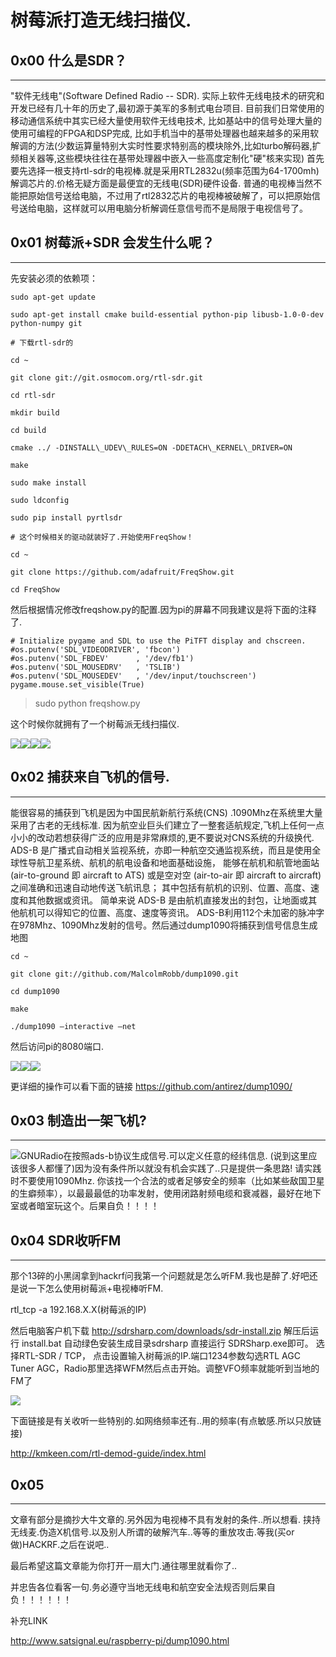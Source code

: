 # 树莓派打造无线扫描仪.

0x00 什么是SDR？
------------

* * *

"软件无线电"(Software Defined Radio -- SDR). 实际上软件无线电技术的研究和开发已经有几十年的历史了,最初源于美军的多制式电台项目. 目前我们日常使用的移动通信系统中其实已经大量使用软件无线电技术, 比如基站中的信号处理大量的使用可编程的FPGA和DSP完成, 比如手机当中的基带处理器也越来越多的采用软解调的方法(少数运算量特别大实时性要求特别高的模块除外,比如turbo解码器,扩频相关器等,这些模块往往在基带处理器中嵌入一些高度定制化"硬"核来实现) 首先要先选择一根支持rtl-sdr的电视棒.就是采用RTL2832u(频率范围为64-1700mh)解调芯片的.价格无疑方面是最便宜的无线电(SDR)硬件设备. 普通的电视棒当然不能把原始信号送给电脑，不过用了rtl2832芯片的电视棒被破解了，可以把原始信号送给电脑，这样就可以用电脑分析解调任意信号而不是局限于电视信号了。

0x01 树莓派+SDR 会发生什么呢？
--------------------

* * *

先安装必须的依赖项：

```
sudo apt-get update

sudo apt-get install cmake build-essential python-pip libusb-1.0-0-dev python-numpy git

# 下载rtl-sdr的

cd ~

git clone git://git.osmocom.org/rtl-sdr.git

cd rtl-sdr

mkdir build

cd build

cmake ../ -DINSTALL\_UDEV\_RULES=ON -DDETACH\_KERNEL\_DRIVER=ON

make

sudo make install

sudo ldconfig

sudo pip install pyrtlsdr

# 这个时候相关的驱动就装好了.开始使用FreqShow！

cd ~

git clone https://github.com/adafruit/FreqShow.git

cd FreqShow

```

然后根据情况修改freqshow.py的配置.因为pi的屏幕不同我建议是将下面的注释了.

```
# Initialize pygame and SDL to use the PiTFT display and chscreen.
#os.putenv('SDL_VIDEODRIVER', 'fbcon')
#os.putenv('SDL_FBDEV'      , '/dev/fb1')
#os.putenv('SDL_MOUSEDRV'   , 'TSLIB')
#os.putenv('SDL_MOUSEDEV'   , '/dev/input/touchscreen')
pygame.mouse.set_visible(True)

```

> sudo python freqshow.py

这个时候你就拥有了一个树莓派无线扫描仪.

[![](http://static.wooyun.org/20141110/2014111007112874221.jpg)](http://drops.wooyun.org/wp-content/uploads/2014/11/13.jpg)[![](http://static.wooyun.org/20141110/2014111007112935372.jpg)](http://drops.wooyun.org/wp-content/uploads/2014/11/2.jpg)[![](http://static.wooyun.org/20141110/2014111007112972371.jpg)](http://drops.wooyun.org/wp-content/uploads/2014/11/32.jpg)[![](http://static.wooyun.org/20141110/2014111007112942725.jpg)](http://drops.wooyun.org/wp-content/uploads/2014/11/4.jpg)

0x02 捕获来自飞机的信号.
---------------

* * *

能很容易的捕获到飞机是因为中国民航新航行系统(CNS) .1090Mhz在系统里大量采用了古老的无线标准. 因为航空业巨头们建立了一整套适航规定,飞机上任何一点小小的改动若想获得广泛的应用是非常麻烦的,更不要说对CNS系统的升级换代. ADS-B 是广播式自动相关监视系统，亦即一种航空交通监视系统，而且是使用全球性导航卫星系统、航机的航电设备和地面基础设施， 能够在航机和航管地面站 (air-to-ground 即 aircraft to ATS) 或是空对空 (air-to-air 即 aircraft to aircraft) 之间准确和迅速自动地传送飞航讯息； 其中包括有航机的识别、位置、高度、速度和其他数据或资讯。 简单来说 ADS-B 是由航机直接发出的封包，让地面或其他航机可以得知它的位置、高度、速度等资讯。 ADS-B利用112个未加密的脉冲字在978Mhz、1090Mhz发射的信号。然后通过dump1090将捕获到信号信息生成地图

```
cd ~

git clone git://github.com/MalcolmRobb/dump1090.git

cd dump1090

make

./dump1090 –interactive –net

```

然后访问pi的8080端口.

[![](http://static.wooyun.org/20141110/2014111007112969181.jpg)](http://drops.wooyun.org/wp-content/uploads/2014/11/51.jpg)[![](http://static.wooyun.org/20141110/2014111007113096369.jpg)](http://drops.wooyun.org/wp-content/uploads/2014/11/6.jpg)[![](http://static.wooyun.org/20141110/2014111007113020375.jpg)](http://drops.wooyun.org/wp-content/uploads/2014/11/7.jpg)

更详细的操作可以看下面的链接 https://github.com/antirez/dump1090/

0x03 制造出一架飞机?
-------------

* * *

[![](http://static.wooyun.org/20141110/2014111007113046789.jpg)](http://drops.wooyun.org/wp-content/uploads/2014/11/8.jpg)GNURadio在按照ads-b协议生成信号.可以定义任意的经纬信息. (说到这里应该很多人都懂了)因为没有条件所以就没有机会实践了..只是提供一条思路! 请实践时不要使用1090Mhz. 你该找一个合法的或者足够安全的频率（比如某些敌国卫星的生癖频率），以最最最低的功率发射，使用闭路射频电缆和衰减器，最好在地下室或者暗室玩这个。后果自负！！！！

0x04 SDR收听FM
------------

* * *

那个13碎的小黑阔拿到hackrf问我第一个问题就是怎么听FM.我也是醉了.好吧还是说一下怎么使用树莓派+电视棒听FM.

rtl_tcp -a 192.168.X.X(树莓派的IP)

然后电脑客户机下载 http://sdrsharp.com/downloads/sdr-install.zip 解压后运行 install.bat 自动绿色安装生成目录sdrsharp 直接运行 SDRSharp.exe即可。 选择RTL-SDR / TCP， 点击设置输入树莓派的IP.端口1234参数勾选RTL AGC Tuner AGC，Radio那里选择WFM然后点击开始。调整VFO频率就能听到当地的FM了

[![](http://static.wooyun.org/20141110/2014111007113096156.jpg)](http://drops.wooyun.org/wp-content/uploads/2014/11/9.jpg)

下面链接是有关收听一些特别的.如网络频率还有..用的频率(有点敏感.所以只放链接)

http://kmkeen.com/rtl-demod-guide/index.html

0x05
----

* * *

文章有部分是摘抄大牛文章的.另外因为电视棒不具有发射的条件..所以想看. 挟持无线麦.伪造X机信号.以及别人所谓的破解汽车..等等的重放攻击.等我(买or做)HACKRF.之后在说吧..

最后希望这篇文章能为你打开一扇大门.通往哪里就看你了..

并忠告各位看客一句.务必遵守当地无线电和航空安全法规否则后果自负！！！！！！

补充LINK

http://www.satsignal.eu/raspberry-pi/dump1090.html